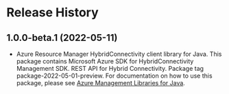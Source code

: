 # Release History

## 1.0.0-beta.1 (2022-05-11)

- Azure Resource Manager HybridConnectivity client library for Java. This package contains Microsoft Azure SDK for HybridConnectivity Management SDK. REST API for Hybrid Connectivity. Package tag package-2022-05-01-preview. For documentation on how to use this package, please see [Azure Management Libraries for Java](https://aka.ms/azsdk/java/mgmt).
